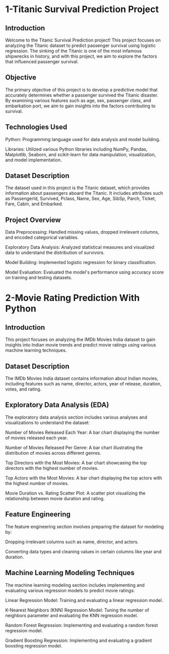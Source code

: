# **1-Titanic Survival Prediction Project**

## **Introduction**

Welcome to the Titanic Survival Prediction project! This project focuses on analyzing the Titanic dataset to predict passenger survival using logistic regression. The sinking of the Titanic is one of the most infamous shipwrecks in history, and with this project, we aim to explore the factors that influenced passenger survival.

## **Objective**

The primary objective of this project is to develop a predictive model that accurately determines whether a passenger survived the Titanic disaster. By examining various features such as age, sex, passenger class, and embarkation port, we aim to gain insights into the factors contributing to survival.

## **Technologies Used**

Python: Programming language used for data analysis and model building.

Libraries: Utilized various Python libraries including NumPy, Pandas, Matplotlib, Seaborn, and scikit-learn for data manipulation, visualization, and model implementation.

## **Dataset Description**

The dataset used in this project is the Titanic dataset, which provides information about passengers aboard the Titanic. It includes attributes such as PassengerId, Survived, Pclass, Name, Sex, Age, SibSp, Parch, Ticket, Fare, Cabin, and Embarked.

## **Project Overview**
Data Preprocessing: Handled missing values, dropped irrelevant columns, and encoded categorical variables.

Exploratory Data Analysis: Analyzed statistical measures and visualized data to understand the distribution of survivors.

Model Building: Implemented logistic regression for binary classification.

Model Evaluation: Evaluated the model's performance using accuracy score on training and testing datasets.





 
# **2-Movie Rating Prediction With Python**

## **Introduction**

This project focuses on analyzing the IMDb Movies India dataset to gain insights into Indian movie trends and predict movie ratings using various machine learning techniques.

## **Dataset Description**

The IMDb Movies India dataset contains information about Indian movies, including features such as name, director, actors, year of release, duration, votes, and rating.

## **Exploratory Data Analysis (EDA)**

The exploratory data analysis section includes various analyses and visualizations to understand the dataset:

Number of Movies Released Each Year: A bar chart displaying the number of movies released each year.

Number of Movies Released Per Genre: A bar chart illustrating the distribution of movies across different genres.

Top Directors with the Most Movies: A bar chart showcasing the top directors with the highest number of movies.

Top Actors with the Most Movies: A bar chart displaying the top actors with the highest number of movies.

Movie Duration vs. Rating Scatter Plot: A scatter plot visualizing the relationship between movie duration and rating.

## **Feature Engineering**

The feature engineering section involves preparing the dataset for modeling by:

Dropping irrelevant columns such as name, director, and actors.

Converting data types and cleaning values in certain columns like year and duration.

## **Machine Learning Modeling Techniques**

The machine learning modeling section includes implementing and evaluating various regression models to predict movie ratings:

Linear Regression Model: Training and evaluating a linear regression model.

K-Nearest Neighbors (KNN) Regression Model: Tuning the number of neighbors parameter and evaluating the KNN regression model.

Random Forest Regression: Implementing and evaluating a random forest regression model.

Gradient Boosting Regression: Implementing and evaluating a gradient boosting regression model.
